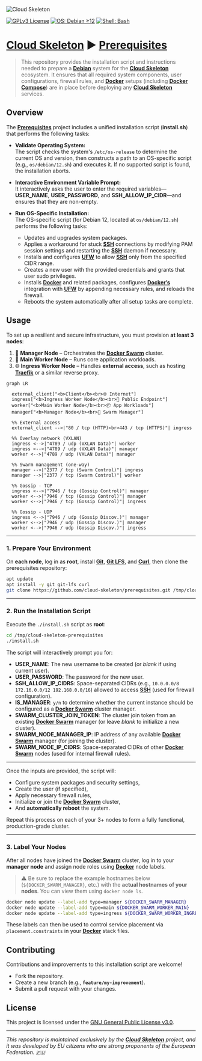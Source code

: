 ![Cloud Skeleton](./assets/logo.jpg)

[![GPLv3 License](https://img.shields.io/badge/License-GPLv3-blue.svg)](LICENSE)
[![OS: Debian ≥12](https://img.shields.io/badge/OS-Debian_≥12-red)]()
[![Shell: Bash](https://img.shields.io/badge/Shell-Bash-green)]()

# **[Cloud Skeleton](https://github.com/cloud-skeleton/)** ► **[Prerequisites](https://github.com/cloud-skeleton/prerequisites/)**

> This repository provides the installation script and instructions needed to prepare a **[Debian](https://www.debian.org/releases/bookworm/installmanual)** system for the **[Cloud Skeleton](https://github.com/cloud-skeleton/)** ecosystem. It ensures that all required system components, user configurations, firewall rules, and **[Docker](https://docs.docker.com/get-started/)** setups (including **[Docker Compose](https://docs.docker.com/compose/gettingstarted/)**) are in place before deploying any **[Cloud Skeleton](https://github.com/cloud-skeleton/)** services.

## Overview

The **[Prerequisites](https://github.com/cloud-skeleton/prerequisites/)** project includes a unified installation script (**install.sh**) that performs the following tasks:

- **Validate Operating System:**  
  The script checks the system's `/etc/os-release` to determine the current OS and version, then constructs a path to an OS-specific script (e.g., `os/debian/12.sh`) and executes it. If no supported script is found, the installation aborts.

- **Interactive Environment Variable Prompt:**  
  It interactively asks the user to enter the required variables—**USER_NAME**, **USER_PASSWORD**, and **SSH_ALLOW_IP_CIDR**—and ensures that they are non-empty.

- **Run OS-Specific Installation:**  
  The OS-specific script (for Debian 12, located at `os/debian/12.sh`) performs the following tasks:
  - Updates and upgrades system packages.
  - Applies a workaround for stuck **[SSH](https://www.openssh.com/manual.html)** connections by modifying PAM session settings and restarting the **[SSH](https://www.openssh.com/manual.html)** daemon if necessary.
  - Installs and configures **[UFW](https://help.ubuntu.com/community/UFW)** to allow **[SSH](https://www.openssh.com/manual.html)** only from the specified CIDR range.
  - Creates a new user with the provided credentials and grants that user sudo privileges.
  - Installs **[Docker](https://docs.docker.com/get-started/)** and related packages, configures **[Docker’s](https://docs.docker.com/get-started/)** integration with **[UFW](https://help.ubuntu.com/community/UFW)** by appending necessary rules, and reloads the firewall.
  - Reboots the system automatically after all setup tasks are complete.

## Usage

To set up a resilient and secure infrastructure, you must provision **at least 3 nodes**:

1. 🧠 **Manager Node** – Orchestrates the **[Docker Swarm](https://docs.docker.com/engine/swarm/)** cluster.  
2. 🧱 **Main Worker Node** – Runs core application workloads.  
3. 🌐 **Ingress Worker Node** – Handles **external access**, such as hosting **[Traefik](https://doc.traefik.io/traefik/)** or a similar reverse proxy.

```mermaid
graph LR

  external_client["<b>Client</b><br>🌐 Internet"]
  ingress["<b>Ingress Worker Node</b><br>🚪 Public Endpoint"]
  worker["<b>Main Worker Node</b><br>📦 App Workloads"]
  manager["<b>Manager Node</b><br>🧠 Swarm Manager"]

  %% External access
  external_client -->|"80 / tcp (HTTP)<br>443 / tcp (HTTPS)"| ingress

  %% Overlay network (VXLAN)
  ingress <-->|"4789 / udp (VXLAN Data)"| worker
  ingress <-->|"4789 / udp (VXLAN Data)"| manager
  worker <-->|"4789 / udp (VXLAN Data)"| manager

  %% Swarm management (one-way)
  manager -->|"2377 / tcp (Swarm Control)"| ingress
  manager -->|"2377 / tcp (Swarm Control)"| worker

  %% Gossip - TCP
  ingress <-->|"7946 / tcp (Gossip Control)"| manager
  worker <-->|"7946 / tcp (Gossip Control)"| manager
  worker <-->|"7946 / tcp (Gossip Control)"| ingress

  %% Gossip - UDP
  ingress <-->|"7946 / udp (Gossip Discov.)"| manager
  worker <-->|"7946 / udp (Gossip Discov.)"| manager
  worker <-->|"7946 / udp (Gossip Discov.)"| ingress
```

---

### 1. **Prepare Your Environment**

On **each node**, log in as **root**, install **[Git](https://git-scm.com/book/ms/v2/Getting-Started-First-Time-Git-Setup)**, **[Git LFS](https://github.com/git-lfs/git-lfs/wiki/Tutorial)**, and **[Curl](https://everything.curl.dev/)**, then clone the prerequisites repository:

```sh
apt update
apt install -y git git-lfs curl
git clone https://github.com/cloud-skeleton/prerequisites.git /tmp/cloud-skeleton-prerequisites
```

---

### 2. **Run the Installation Script**

Execute the `./install.sh` script as **root**:

```sh
cd /tmp/cloud-skeleton-prerequisites
./install.sh
```

The script will interactively prompt you for:

- **USER_NAME**: The new username to be created (or *blank* if using current user).
- **USER_PASSWORD**: The password for the new user.
- **SSH_ALLOW_IP_CIDRS**: Space-separated CIDRs (e.g., `10.0.0.0/8 172.16.0.0/12 192.168.0.0/16`) allowed to access **[SSH](https://www.openssh.com/manual.html)** (used for firewall configuration).
- **IS_MANAGER**: `y/n` to determine whether the current instance should be configured as a **[Docker Swarm](https://docs.docker.com/engine/swarm/)** cluster manager.
- **SWARM_CLUSTER_JOIN_TOKEN**: The cluster join token from an existing **[Docker Swarm](https://docs.docker.com/engine/swarm/)** manager (or leave *blank* to initialize a new cluster).
- **SWARM_NODE_MANAGER_IP**: IP address of any available **[Docker Swarm](https://docs.docker.com/engine/swarm/)** manager (for joining the cluster).
- **SWARM_NODE_IP_CIDRS**: Space-separated CIDRs of other **[Docker Swarm](https://docs.docker.com/engine/swarm/)** nodes (used for internal firewall rules).

---

Once the inputs are provided, the script will:

- Configure system packages and security settings,
- Create the user (if specified),
- Apply necessary firewall rules,
- Initialize or join the **[Docker Swarm](https://docs.docker.com/engine/swarm/)** cluster,
- And **automatically reboot** the system.

Repeat this process on each of your 3+ nodes to form a fully functional, production-grade cluster.

---

### 3. **Label Your Nodes**

After all nodes have joined the **[Docker Swarm](https://docs.docker.com/engine/swarm/)** cluster, log in to your **manager node** and assign node roles using **[Docker](https://docs.docker.com/get-started/)** node labels.

> ⚠️ Be sure to replace the example hostnames below (`${DOCKER_SWARM_MANAGER}`, etc.) with the **actual hostnames of your nodes**. You can view them using `docker node ls`.

```sh
docker node update --label-add type=manager ${DOCKER_SWARM_MANAGER}
docker node update --label-add type=main ${DOCKER_SWARM_WORKER_MAIN}
docker node update --label-add type=ingress ${DOCKER_SWARM_WORKER_INGRESS}
```

These labels can then be used to control service placement via `placement.constraints` in your **[Docker](https://docs.docker.com/get-started/)** stack files.

## Contributing

Contributions and improvements to this installation script are welcome!  
- Fork the repository.
- Create a new branch (e.g., **`feature/my-improvement`**).
- Submit a pull request with your changes.

## License

This project is licensed under the [GNU General Public License v3.0](LICENSE).

---

*This repository is maintained exclusively by the **[Cloud Skeleton](https://github.com/cloud-skeleton/)** project, and it was developed by EU citizens who are strong proponents of the European Federation. 🇪🇺*
